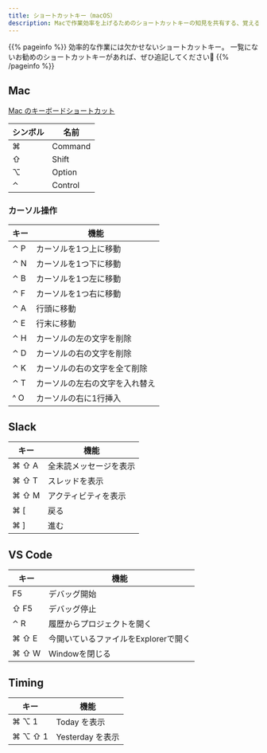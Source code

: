 ```yaml
---
title: ショートカットキー（macOS）
description: Macで作業効率を上げるためのショートカットキーの知見を共有する、覚える。
---
```

{{% pageinfo %}}
効率的な作業には欠かせないショートカットキー。
一覧にないお勧めのショートカットキーがあれば、ぜひ追記してください🚀
{{% /pageinfo %}}

## Mac

[Mac のキーボードショートカット](https://support.apple.com/ja-jp/HT201236)

| シンボル | 名前 |
| --- | --- |
| ⌘ | Command |
| ⇧ | Shift |
| ⌥ | Option |
| ⌃ | Control |

### カーソル操作

| キー | 機能 |
| --- | --- |
| ⌃ P | カーソルを1つ上に移動 |
| ⌃ N | カーソルを1つ下に移動 |
| ⌃ B | カーソルを1つ左に移動 |
| ⌃ F | カーソルを1つ右に移動 |
| ⌃ A | 行頭に移動 |
| ⌃ E | 行末に移動 |
| ⌃ H | カーソルの左の文字を削除 |
| ⌃ D | カーソルの右の文字を削除 |
| ⌃ K | カーソルの右の文字を全て削除 |
| ⌃ T | カーソルの左右の文字を入れ替え |
| ^ O | カーソルの右に1行挿入 |

## Slack

| キー | 機能 |
| --- | --- |
| ⌘ ⇧ A | 全未読メッセージを表示 |
| ⌘ ⇧ T | スレッドを表示 |
| ⌘ ⇧ M | アクティビティを表示 |
| ⌘ [ | 戻る |
| ⌘ ] | 進む |

## VS Code

| キー | 機能 |
| --- | --- |
| F5 | デバッグ開始 |
| ⇧ F5 | デバッグ停止 |
| ⌃ R | 履歴からプロジェクトを開く |
| ⌘ ⇧ E | 今開いているファイルをExplorerで開く |
| ⌘ ⇧ W | Windowを閉じる |

## Timing

| キー | 機能 |
| --- | --- |
| ⌘ ⌥ 1 | Today を表示 |
| ⌘ ⌥ ⇧ 1 | Yesterday を表示 |
